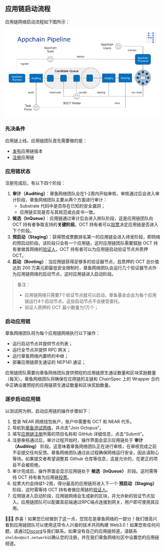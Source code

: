 ## 应用链启动流程

应用链网络启动流程如下图所示：

![启动流程](../../guides/appchain_pipeline.png)

### 先决条件

应用链上线，应用链团队首先需要做的是：

* [发布](./appchain-integrate.md)应用链版本
* [注册](./appchain-register.md)应用链

### 应用链状态

注册完成后，有以下四个阶段：

1. **审计（Auditing）**：章鱼网络团队会在1-2周内开始审核，审核通过后会进入审计阶段，章鱼网络团队主要从两个方面进行审计：
    * Substrate 代码中是否存在已知的安全漏洞；
    * 应用链实现是否与其规范或白皮书一致。
2. **候选（InQueue）**：应用链通过审计后会进入排队阶段，这是应用链团队向 OCT 持有者争取支持的**关键阶段**。OCT 持有者可以[投票](./voting-appchain.md)决定应用链是否进入下个阶段。
3. **预启动（Staging）**：获得赞成票数排名第一的应用链会进入待发阶段，即网络的预启动阶段。该阶段只会有一个应用链，这时应用链团队需要鼓励 OCT 持有者做其网络的[验证人](../maintain/validator-guide.md)，OCT 持有者可以为应用链启动验证节点并质押 OCT。
4. **启动（Booting）**：当应用链获得足够多的验证器节点，且质押的 OCT 总价值达到 200 万美元即最低安全限制时，章鱼网络团队会运行几个验证器节点作为应用链网络的启动节点，这时应用链进入启动阶段。

> 备注：
> * 应用链网络只需要7个验证节点就可以启动，章鱼基金会会为每个应用链运行4个启动节点，这些启动节点不会接受委托。
> * 验证人质押的 OCT 最小数量为1万个；

### 启动应用链

章鱼网络团队将为每个应用链网络执行以下操作：

* 运行启动节点并提供节点列表；
* 运行全节点并提供 RPC 网关；
* 运行章鱼网络内置桥的中继；
* 部署应用链原生通证的 NEP141 通证；

应用链团队需要向章鱼网络团队提供预挖的应用链原生通证数量和区块奖励数量（每天）。章鱼网络团队将确保在应用链的主链和 ChainSpec 上的 Wrapper 合约中正确设置预挖的应用链原生通证数量和区块奖励数量。

### 逐步启动应用链

以测试网为例，启动应用链的操作步骤如下：
1. 登录 NEAR 网络钱包账户，账户中需要有 OCT 和 NEAR 代币。
2. 导航到[章鱼测试网络](https://testnet.oct.network)，并点击"Join Octopus"。
3. 填写[应用链注册](./appchain-register.md)所需的项目名称和 GitHub 详细信息，点击"Submit"。
4. 注册审核通过后，审计过程开始时，操作界面会显示应用链处于 **审计（Auditing）** 阶段。这意味着章鱼网络团队正在进行审核，在审核完成之前不会提交任何反馈。章鱼网络团队通过此过程确保网络运行安全，因此请耐心等待。如果提交者希望调整其 Github 仓库等信息，这是允许的，在更正的项目不会被拒绝。
6. 审计完成后，操作界面会显示应用链处于 **候选（InQueue）** 阶段。这时需等待 OCT 持有者为应用链[投票](./voting-appchain.md)。
7. 投票大约会持续1-2周，得分最高的应用链将进入下一个 **预启动（Staging）** 阶段，这时需等待 OCT 持有者做应用链的[验证人](../maintain/validator-guide.md)。 
8. 应用链进入启动阶段，应用链网络会生成新的区块，并允许新的验证节点加入。应用链团队可以配置其前端通过RPC端点连接到网关，用户即可使用其应用。

🎉🎉🎉 恭喜！如果您已经做到了这一点，您现在是章鱼网络的一部分！我们很高兴看到应用链团队可以使用这项令人兴奋的技术共同构建 Web3.0！如果您有任何问题，请通过[Discord](https://discord.gg/6GTJBkZA9Q)与我们联系。如果没有自己的应用链频道，请联系`sheldon@oct.network`以确认您的注册，并在我们章鱼网络社区中设置您的应用链频道。